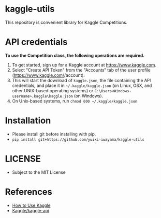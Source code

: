 # kaggle-utils
This repository is convenient library for Kaggle Competitions.

# API credentials
**To use the Competition class, the following operations are required.**
1. To get started, sign up for a Kaggle account at https://www.kaggle.com.
2. Select "Create API Token" from the "Accounts" tab of the user profile (https://www.kaggle.com/<username>/account).
3. This will start the download of `kaggle.json`, the file containing the API credentials, and place it in `~/.kaggle/kaggle.json` (on Linux, OSX, and other UNIX-based operating systems) or `C:\Users<Windows-username>.kaggle\kaggle.json` (on Windows).
4. On Unix-based systems, run `chmod 600 ~/.kaggle/kaggle.json`

# Installation
- Please install git before installing with pip.
- `pip install git+https://github.com/yuiki-iwayama/kaggle-utils`

# LICENSE
- Subject to the MIT License

# References
- [How to Use Kaggle](https://www.kaggle.com/docs/api)
- [Kaggle/kaggle-api](https://github.com/Kaggle/kaggle-api)